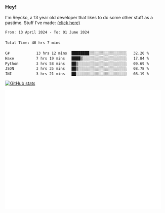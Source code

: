 ### Hey!
I'm Reycko, a 13 year old developer that likes to do some other stuff as a pastime.
Stuff I've made: [(click here)](https://pastebin.com/raw/QiNpEYja)

<!--START_SECTION:wakasection-->

```txt
From: 13 April 2024 - To: 01 June 2024

Total Time: 40 hrs 7 mins

C#            13 hrs 12 mins  ████████░░░░░░░░░░░░░░░░░   32.20 %
Haxe          7 hrs 19 mins   ████▒░░░░░░░░░░░░░░░░░░░░   17.84 %
Python        3 hrs 58 mins   ██▒░░░░░░░░░░░░░░░░░░░░░░   09.69 %
JSON          3 hrs 35 mins   ██▒░░░░░░░░░░░░░░░░░░░░░░   08.78 %
INI           3 hrs 21 mins   ██░░░░░░░░░░░░░░░░░░░░░░░   08.19 %
```

<!--END_SECTION:wakasection-->

[![GitHub stats](https://github-readme-stats.vercel.app/api?username=Reycko&show_icons=true&theme=dark&hide_title=true&count_private=true)](https://github.com/anuraghazra/github-readme-stats)

![Metrics](/github-metrics.svg)
